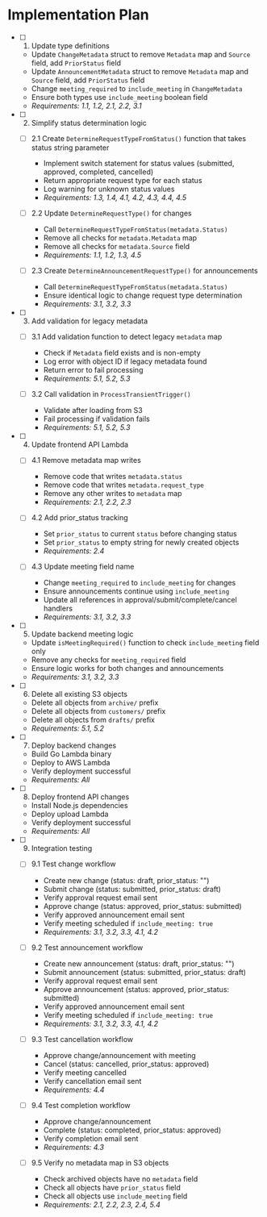 # Implementation Plan

- [ ] 1. Update type definitions
  - Update `ChangeMetadata` struct to remove `Metadata` map and `Source` field, add `PriorStatus` field
  - Update `AnnouncementMetadata` struct to remove `Metadata` map and `Source` field, add `PriorStatus` field
  - Change `meeting_required` to `include_meeting` in `ChangeMetadata`
  - Ensure both types use `include_meeting` boolean field
  - _Requirements: 1.1, 1.2, 2.1, 2.2, 3.1_

- [ ] 2. Simplify status determination logic
  - [ ] 2.1 Create `DetermineRequestTypeFromStatus()` function that takes status string parameter
    - Implement switch statement for status values (submitted, approved, completed, cancelled)
    - Return appropriate request type for each status
    - Log warning for unknown status values
    - _Requirements: 1.3, 1.4, 4.1, 4.2, 4.3, 4.4, 4.5_
  
  - [ ] 2.2 Update `DetermineRequestType()` for changes
    - Call `DetermineRequestTypeFromStatus(metadata.Status)`
    - Remove all checks for `metadata.Metadata` map
    - Remove all checks for `metadata.Source` field
    - _Requirements: 1.1, 1.2, 1.3, 4.5_
  
  - [ ] 2.3 Create `DetermineAnnouncementRequestType()` for announcements
    - Call `DetermineRequestTypeFromStatus(metadata.Status)`
    - Ensure identical logic to change request type determination
    - _Requirements: 3.1, 3.2, 3.3_

- [ ] 3. Add validation for legacy metadata
  - [ ] 3.1 Add validation function to detect legacy `metadata` map
    - Check if `Metadata` field exists and is non-empty
    - Log error with object ID if legacy metadata found
    - Return error to fail processing
    - _Requirements: 5.1, 5.2, 5.3_
  
  - [ ] 3.2 Call validation in `ProcessTransientTrigger()`
    - Validate after loading from S3
    - Fail processing if validation fails
    - _Requirements: 5.1, 5.2, 5.3_

- [ ] 4. Update frontend API Lambda
  - [ ] 4.1 Remove metadata map writes
    - Remove code that writes `metadata.status`
    - Remove code that writes `metadata.request_type`
    - Remove any other writes to `metadata` map
    - _Requirements: 2.1, 2.2, 2.3_
  
  - [ ] 4.2 Add prior_status tracking
    - Set `prior_status` to current `status` before changing status
    - Set `prior_status` to empty string for newly created objects
    - _Requirements: 2.4_
  
  - [ ] 4.3 Update meeting field name
    - Change `meeting_required` to `include_meeting` for changes
    - Ensure announcements continue using `include_meeting`
    - Update all references in approval/submit/complete/cancel handlers
    - _Requirements: 3.1, 3.2, 3.3_

- [ ] 5. Update backend meeting logic
  - Update `isMeetingRequired()` function to check `include_meeting` field only
  - Remove any checks for `meeting_required` field
  - Ensure logic works for both changes and announcements
  - _Requirements: 3.1, 3.2, 3.3_

- [ ] 6. Delete all existing S3 objects
  - Delete all objects from `archive/` prefix
  - Delete all objects from `customers/` prefix
  - Delete all objects from `drafts/` prefix
  - _Requirements: 5.1, 5.2_

- [ ] 7. Deploy backend changes
  - Build Go Lambda binary
  - Deploy to AWS Lambda
  - Verify deployment successful
  - _Requirements: All_

- [ ] 8. Deploy frontend API changes
  - Install Node.js dependencies
  - Deploy upload Lambda
  - Verify deployment successful
  - _Requirements: All_

- [ ] 9. Integration testing
  - [ ] 9.1 Test change workflow
    - Create new change (status: draft, prior_status: "")
    - Submit change (status: submitted, prior_status: draft)
    - Verify approval request email sent
    - Approve change (status: approved, prior_status: submitted)
    - Verify approved announcement email sent
    - Verify meeting scheduled if `include_meeting: true`
    - _Requirements: 3.1, 3.2, 3.3, 4.1, 4.2_
  
  - [ ] 9.2 Test announcement workflow
    - Create new announcement (status: draft, prior_status: "")
    - Submit announcement (status: submitted, prior_status: draft)
    - Verify approval request email sent
    - Approve announcement (status: approved, prior_status: submitted)
    - Verify approved announcement email sent
    - Verify meeting scheduled if `include_meeting: true`
    - _Requirements: 3.1, 3.2, 3.3, 4.1, 4.2_
  
  - [ ] 9.3 Test cancellation workflow
    - Approve change/announcement with meeting
    - Cancel (status: cancelled, prior_status: approved)
    - Verify meeting cancelled
    - Verify cancellation email sent
    - _Requirements: 4.4_
  
  - [ ] 9.4 Test completion workflow
    - Approve change/announcement
    - Complete (status: completed, prior_status: approved)
    - Verify completion email sent
    - _Requirements: 4.3_
  
  - [ ] 9.5 Verify no metadata map in S3 objects
    - Check archived objects have no `metadata` field
    - Check all objects have `prior_status` field
    - Check all objects use `include_meeting` field
    - _Requirements: 2.1, 2.2, 2.3, 2.4, 5.4_
